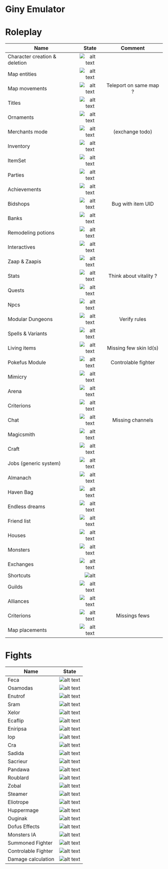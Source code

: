 

# Giny Emulator

# Roleplay

 | Name   |      State      |  Comment  
|----------|:-------------:|:-------------:|
| Character creation & deletion| ![alt text](https://img.shields.io/badge/Done-green)  |
| Map entities |   ![alt text](https://img.shields.io/badge/Done-green) | 
| Map movements |   ![alt text](https://img.shields.io/badge/Done-green)    | Teleport on same map ?
| Titles | ![alt text](https://img.shields.io/badge/Done-green)  | 
| Ornaments | ![alt text](https://img.shields.io/badge/Done-green)   |
| Merchants mode  | ![alt text](https://img.shields.io/badge/Started-orange)   | (exchange todo)
| Inventory | ![alt text](https://img.shields.io/badge/Done-green)   |
| ItemSet | ![alt text](https://img.shields.io/badge/Todo-red)  |
| Parties | ![alt text](https://img.shields.io/badge/Done-green)   |
| Achievements  |![alt text](https://img.shields.io/badge/Todo-red)  |
| Bidshops |![alt text](https://img.shields.io/badge/Started-orange) | Bug with item UID
| Banks  |![alt text](https://img.shields.io/badge/Done-green)   |
| Remodeling potions | ![alt text](https://img.shields.io/badge/Todo-red) |
| Interactives | ![alt text](https://img.shields.io/badge/Done-green)  |
| Zaap & Zaapis | ![alt text](https://img.shields.io/badge/Done-green)   |
| Stats | ![alt text](https://img.shields.io/badge/Done-green)    | Think about vitality ?
| Quests | ![alt text](https://img.shields.io/badge/Todo-red)  |
| Npcs  |![alt text](https://img.shields.io/badge/Done-green)  
| Modular Dungeons | ![alt text](https://img.shields.io/badge/Done-green) | Verify rules
| Spells & Variants | ![alt text](https://img.shields.io/badge/Done-green)   |
| Living items | ![alt text](https://img.shields.io/badge/Started-orange)  | Missing few skin Id(s)
| Pokefus Module | ![alt text](https://img.shields.io/badge/Started-orange)  | Controlable fighter
| Mimicry | ![alt text](https://img.shields.io/badge/Todo-red)  |
| Arena  | ![alt text](https://img.shields.io/badge/Todo-red) |
| Criterions | ![alt text](https://img.shields.io/badge/Done-green)   |
| Chat | ![alt text](https://img.shields.io/badge/Started-orange)   | Missing channels
| Magicsmith | ![alt text](https://img.shields.io/badge/Todo-red)   |
| Craft | ![alt text](https://img.shields.io/badge/Todo-red)|
| Jobs (generic system) | ![alt text](https://img.shields.io/badge/Done-green)  |
| Almanach | ![alt text](https://img.shields.io/badge/Todo-red) |
| Haven Bag | ![alt text](https://img.shields.io/badge/Todo-red) |
| Endless dreams | ![alt text](https://img.shields.io/badge/Todo-red) |
| Friend list | ![alt text](https://img.shields.io/badge/Todo-red) |
| Houses | ![alt text](https://img.shields.io/badge/Todo-red) |
| Monsters | ![alt text](https://img.shields.io/badge/Done-green)  |
| Exchanges | ![alt text](https://img.shields.io/badge/Done-green)  |
| Shortcuts | ![alt](https://img.shields.io/badge/Done-green) |
| Guilds | ![alt text](https://img.shields.io/badge/Todo-red) |
| Alliances | ![alt text](https://img.shields.io/badge/Todo-red) |
| Criterions | ![alt text](https://img.shields.io/badge/Started-orange)  | Missings fews
| Map placements | ![alt text](https://img.shields.io/badge/Done-green)  |


# Fights

 | Name   |      State      |
|----------|:-------------:|
| Feca | ![alt text](https://img.shields.io/badge/Todo-red) | 
| Osamodas | ![alt text](https://img.shields.io/badge/Todo-red)
| Enutrof | ![alt text](https://img.shields.io/badge/Todo-red)
| Sram | ![alt text](https://img.shields.io/badge/Started-orange)
| Xelor  | ![alt text](https://img.shields.io/badge/Started-orange)   | 
| Ecaflip | ![alt text](https://img.shields.io/badge/Todo-red)   |
| Eniripsa | ![alt text](https://img.shields.io/badge/Todo-red)  |
| Iop | ![alt text](https://img.shields.io/badge/Started-orange)   | 
| Cra  |![alt text](https://img.shields.io/badge/Started-orange)  |
| Sadida |![alt text](https://img.shields.io/badge/Todo-red) | 
| Sacrieur  |![alt text](https://img.shields.io/badge/Todo-red)   |
| Pandawa | ![alt text](https://img.shields.io/badge/Todo-red) |
| Roublard | ![alt text](https://img.shields.io/badge/Todo-red)  |
| Zobal | ![alt text](https://img.shields.io/badge/Todo-red)  |
| Steamer | ![alt text](https://img.shields.io/badge/Todo-red)   |
| Eliotrope | ![alt text](https://img.shields.io/badge/Todo-red)  |
| Huppermage  |![alt text](https://img.shields.io/badge/Todo-red)
| Ouginak | ![alt text](https://img.shields.io/badge/Todo-red) | 
| Dofus Effects | ![alt text](https://img.shields.io/badge/Started-orange)   |
| Monsters IA | ![alt text](https://img.shields.io/badge/Started-orange)  | 
| Summoned Fighter| ![alt text](https://img.shields.io/badge/Started-orange)  | 
| Controlable Fighter | ![alt text](https://img.shields.io/badge/Started-orange)  | 
| Damage calculation | ![alt text](https://img.shields.io/badge/Started-orange)  | 


